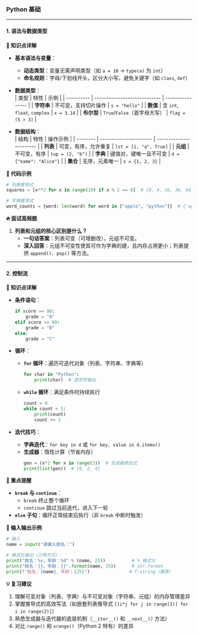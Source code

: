 ### Python 基础  
------
#### **1. 语法与数据类型**  
**🔑 知识点详解**  
- **基本语法与变量**：  
  - **动态类型**：变量无需声明类型（如 `a = 10` → `type(a)` 为 `int`）  
  - **命名规则**：字母/下划线开头，区分大小写，避免关键字（如 `class`, `def`）  

- **数据类型**：  
  | 类型       | 特性                         | 示例             |
  | ---------- | ---------------------------- | ---------------- |
  | **字符串** | 不可变，支持切片操作         | `s = "hello"`    |
  | **数值**   | 含 `int`, `float`, `complex` | `x = 3.14`       |
  | **布尔型** | `True`/`False`（首字母大写） | `flag = (5 > 3)` |

- **数据结构**：  
  | 结构     | 特性                   | 操作示例                |
  | -------- | ---------------------- | ----------------------- |
  | **列表** | 可变，有序，允许重复   | `lst = [1, "a", True]`  |
  | **元组** | 不可变，有序           | `tup = (2, "b")`        |
  | **字典** | 键值对，键唯一且不可变 | `d = {"name": "Alice"}` |
  | **集合** | 无序，元素唯一         | `s = {1, 2, 3}`         |

**📝 代码示例**  
```python  
# 列表推导式  
squares = [x**2 for x in range(10) if x % 2 == 0]  # [0, 4, 16, 36, 64]  

# 字典推导式  
word_counts = {word: len(word) for word in ["apple", "python"]}  # {'apple':5, 'python':6}  
```

**🔥 面试高频题**  
1. **列表和元组的核心区别是什么？**  
   - **一句话答案**：列表可变（可增删改），元组不可变。  
   - **深入回答**：元组不可变性使其可作为字典的键，且内存占用更小；列表提供 `append()`、`pop()` 等方法。  

------
#### **2. 控制流**  
**🔑 知识点详解**  
- **条件语句**：  
  ```python  
  if score >= 90:  
      grade = "A"  
  elif score >= 60:  
      grade = "B"  
  else:  
      grade = "C"  
  ```

- **循环**：  
  - **`for` 循环**：遍历可迭代对象（列表、字符串、字典等）  
    ```python  
    for char in "Python":  
        print(char)  # 逐字符输出  
    ```
  - **`while` 循环**：满足条件时持续执行  
    ```python  
    count = 0  
    while count < 5:  
        print(count)  
        count += 1  
    ```

- **迭代技巧**：  
  - **字典迭代**：`for key in d` 或 `for key, value in d.items()`  
  - **生成器**：惰性计算（节省内存）  
    ```python  
    gen = (x*2 for x in range(3))  # 生成器表达式  
    print(list(gen))  # [0, 2, 4]  
    ```

**🌟 重点提醒**  
- **`break` 与 `continue`**：  
  - `break` 终止整个循环  
  - `continue` 跳过当前迭代，进入下一轮  
- **`else` 子句**：循环正常结束后执行（非 `break` 中断时触发）  

**📝 输入输出示例**  
```python  
# 输入  
name = input("请输入姓名：")  

# 格式化输出（三种方式）  
print("姓名：%s，年龄：%d" % (name, 25))          # % 格式化  
print("姓名：{}，年龄：{}".format(name, 25))      # str.format  
print(f"姓名：{name}，年龄：{25}")               # f-string（推荐）  
```

**💡 复习建议**  
1. 理解可变对象（列表、字典）与不可变对象（字符串、元组）的内存管理差异  
2. 掌握推导式的高效写法（如嵌套列表推导式 `[[i*j for j in range(3)] for i in range(2)]`）  
3. 熟悉生成器与迭代器的底层机制（`__iter__()` 和 `__next__()` 方法）  
4. 对比 `range()` 和 `xrange()`（Python 2 特有）的差异